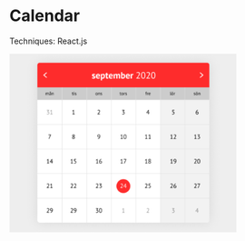 # Calendar

Techniques: React.js

<img src="./src/assets/img/screenshot.png" width="400" alt="screenshot"/>